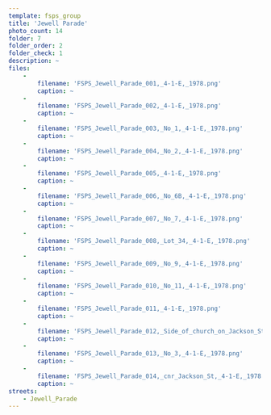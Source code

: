 ```yaml
---
template: fsps_group
title: 'Jewell Parade'
photo_count: 14
folder: 7
folder_order: 2
folder_check: 1
description: ~
files:
    -
        filename: 'FSPS_Jewell_Parade_001,_4-1-E,_1978.png'
        caption: ~
    -
        filename: 'FSPS_Jewell_Parade_002,_4-1-E,_1978.png'
        caption: ~
    -
        filename: 'FSPS_Jewell_Parade_003,_No_1,_4-1-E,_1978.png'
        caption: ~
    -
        filename: 'FSPS_Jewell_Parade_004,_No_2,_4-1-E,_1978.png'
        caption: ~
    -
        filename: 'FSPS_Jewell_Parade_005,_4-1-E,_1978.png'
        caption: ~
    -
        filename: 'FSPS_Jewell_Parade_006,_No_6B,_4-1-E,_1978.png'
        caption: ~
    -
        filename: 'FSPS_Jewell_Parade_007,_No_7,_4-1-E,_1978.png'
        caption: ~
    -
        filename: 'FSPS_Jewell_Parade_008,_Lot_34,_4-1-E,_1978.png'
        caption: ~
    -
        filename: 'FSPS_Jewell_Parade_009,_No_9,_4-1-E,_1978.png'
        caption: ~
    -
        filename: 'FSPS_Jewell_Parade_010,_No_11,_4-1-E,_1978.png'
        caption: ~
    -
        filename: 'FSPS_Jewell_Parade_011,_4-1-E,_1978.png'
        caption: ~
    -
        filename: 'FSPS_Jewell_Parade_012,_Side_of_church_on_Jackson_St,_4-2-F,_1978.png'
        caption: ~
    -
        filename: 'FSPS_Jewell_Parade_013,_No_3,_4-1-E,_1978.png'
        caption: ~
    -
        filename: 'FSPS_Jewell_Parade_014,_cnr_Jackson_St,_4-1-E,_1978.png'
        caption: ~
streets:
    - Jewell_Parade
---
```

